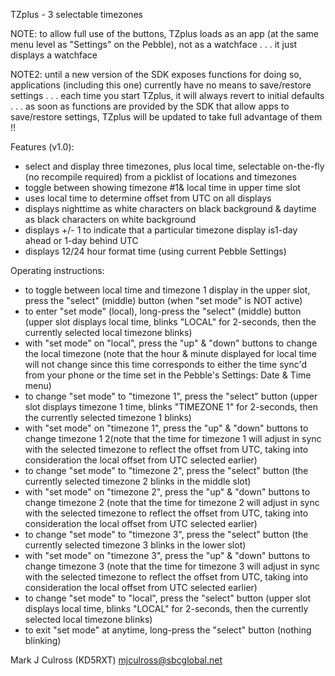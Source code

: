 TZplus - 3 selectable timezones

NOTE: to allow full use of the buttons, TZplus
loads as an app (at the same menu level as
"Settings" on the Pebble), not as a watchface
. . . it just displays a watchface

NOTE2: until a new version of the SDK exposes
functions for doing so, applications (including this
one) currently have no means to save/restore
settings . . . each time you start TZplus, it will
always revert to initial defaults . . . as soon as
functions are provided by the SDK that allow
apps to save/restore settings, TZplus will be
updated to take full advantage of them !!

Features (v1.0):
- select and display three timezones, plus local time,
  selectable on-the-fly (no recompile required) from
  a picklist of locations and timezones
- toggle between showing timezone #1& local time
  in upper time slot
- uses local time to determine offset from UTC on all
  displays
- displays nighttime as white characters on black
  background & daytime as black characters on white
  background
- displays +/- 1 to indicate that a particular timezone
  display is1-day ahead or 1-day behind UTC
- displays 12/24 hour format time (using current
  Pebble Settings)

Operating instructions:
- to toggle between local time and timezone 1 display
  in the upper slot, press the "select" (middle) button
  (when "set mode" is NOT active)
- to enter "set mode" (local), long-press the "select"
  (middle) button (upper slot displays local time,
  blinks "LOCAL" for 2-seconds, then the currently
  selected local timezone blinks)
- with "set mode" on "local", press the "up" &
  "down" buttons to change the local timezone (note
  that the hour & minute displayed for local time will
  not change since this time corresponds to either the
  time sync'd from your phone or the time set in the
  Pebble's Settings: Date & Time menu)
- to change "set mode" to "timezone 1", press the
  "select" button (upper slot displays timezone 1
  time, blinks "TIMEZONE 1" for 2-seconds, then
  the currently selected timezone 1 blinks)
- with "set mode" on "timezone 1", press the "up" &
  "down" buttons to change timezone 1 2(note that
  the time for timezone 1 will adjust in sync with the
  selected timezone to reflect the offset from UTC,
  taking into consideration the local offset from
  UTC selected earlier)
- to change "set mode" to "timezone 2", press the
  "select" button (the currently selected timezone 2
  blinks in the middle slot)
- with "set mode" on "timezone 2", press the "up" &
  "down" buttons to change timezone 2 (note that
  the time for timezone 2 will adjust in sync with the
  selected timezone to reflect the offset from UTC,
  taking into consideration the local offset from
  UTC selected earlier)
- to change "set mode" to "timezone 3", press the
  "select" button (the currently selected timezone 3
  blinks in the lower slot)
- with "set mode" on "timezone 3", press the "up" &
  "down" buttons to change timezone 3 (note that
  the time for timezone 3 will adjust in sync with the
  selected timezone to reflect the offset from UTC,
  taking into consideration the local offset from
  UTC selected earlier)
- to change "set mode" to "local", press the
  "select" button (upper slot displays local time,
  blinks "LOCAL" for 2-seconds, then the currently
  selected local timezone blinks)
- to exit "set mode" at anytime, long-press the "select"
  button (nothing blinking)


Mark J Culross (KD5RXT)
mjculross@sbcglobal.net
